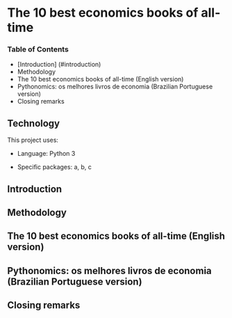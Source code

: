 # The 10 best economics books of all-time
### Table of Contents
- [Introduction] (#introduction) 
- Methodology
- The 10 best economics books of all-time (English version)
- Pythonomics: os melhores livros de economia (Brazilian Portuguese version)
- Closing remarks
## Technology
This project uses:
- Language: Python 3

- Specific packages: a, b, c
## Introduction
## Methodology
## The 10 best economics books of all-time (English version)
## Pythonomics: os melhores livros de economia (Brazilian Portuguese version)
## Closing remarks
